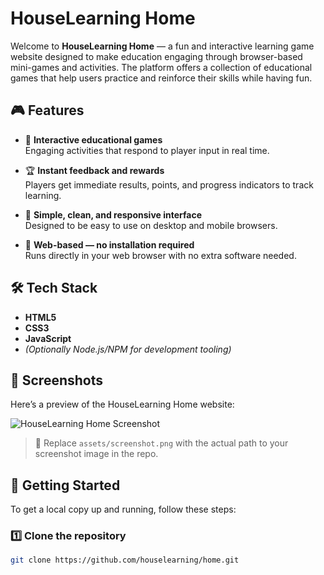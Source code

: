 # HouseLearning Home

Welcome to **HouseLearning Home** — a fun and interactive learning game website designed to make education engaging through browser-based mini-games and activities. The platform offers a collection of educational games that help users practice and reinforce their skills while having fun.

## 🎮 Features

- 🌟 **Interactive educational games**  
  Engaging activities that respond to player input in real time.

- 🏆 **Instant feedback and rewards**  
  Players get immediate results, points, and progress indicators to track learning.

- 📱 **Simple, clean, and responsive interface**  
  Designed to be easy to use on desktop and mobile browsers.

- 🎨 **Web-based — no installation required**  
  Runs directly in your web browser with no extra software needed.

## 🛠️ Tech Stack

- **HTML5**
- **CSS3**
- **JavaScript**
- *(Optionally Node.js/NPM for development tooling)*

## 📸 Screenshots

Here’s a preview of the HouseLearning Home website:

![HouseLearning Home Screenshot](assets/screenshot.png)

> 📌 Replace `assets/screenshot.png` with the actual path to your screenshot image in the repo.

## 🚀 Getting Started

To get a local copy up and running, follow these steps:

### 1️⃣ Clone the repository
```bash
git clone https://github.com/houselearning/home.git
